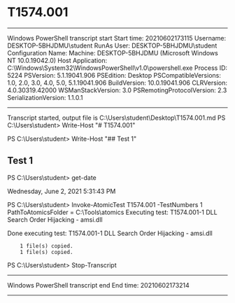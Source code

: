 # T1574.001

**********************
Windows PowerShell transcript start
Start time: 20210602173115
Username: DESKTOP-5BHJDMU\student
RunAs User: DESKTOP-5BHJDMU\student
Configuration Name: 
Machine: DESKTOP-5BHJDMU (Microsoft Windows NT 10.0.19042.0)
Host Application: C:\Windows\System32\WindowsPowerShell\v1.0\powershell.exe
Process ID: 5224
PSVersion: 5.1.19041.906
PSEdition: Desktop
PSCompatibleVersions: 1.0, 2.0, 3.0, 4.0, 5.0, 5.1.19041.906
BuildVersion: 10.0.19041.906
CLRVersion: 4.0.30319.42000
WSManStackVersion: 3.0
PSRemotingProtocolVersion: 2.3
SerializationVersion: 1.1.0.1
**********************
Transcript started, output file is C:\Users\student\Desktop\T1574.001.md
PS C:\Users\student> Write-Host "# T1574.001"

PS C:\Users\student> Write-Host "## Test 1"

## Test 1
PS C:\Users\student> get-date

Wednesday, June 2, 2021 5:31:43 PM


PS C:\Users\student> Invoke-AtomicTest T1574.001 -TestNumbers 1
PathToAtomicsFolder = C:\Tools\atomics
Executing test:
T1574.001-1 DLL Search Order Hijacking - amsi.dll

Done executing test:
T1574.001-1 DLL Search Order Hijacking - amsi.dll

        1 file(s) copied.
        1 file(s) copied.
PS C:\Users\student> Stop-Transcript
**********************
Windows PowerShell transcript end
End time: 20210602173214
**********************
